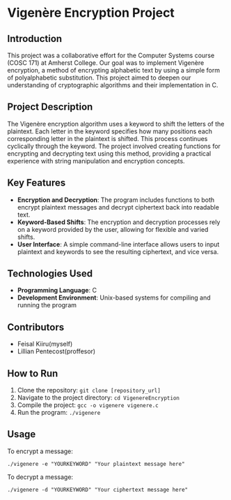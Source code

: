 # Vigenère Encryption Project

## Introduction

This project was a collaborative effort for the Computer Systems course (COSC 171) at Amherst College. Our goal was to implement Vigenère encryption, a method of encrypting alphabetic text by using a simple form of polyalphabetic substitution. This project aimed to deepen our understanding of cryptographic algorithms and their implementation in C.

## Project Description

The Vigenère encryption algorithm uses a keyword to shift the letters of the plaintext. Each letter in the keyword specifies how many positions each corresponding letter in the plaintext is shifted. This process continues cyclically through the keyword. The project involved creating functions for encrypting and decrypting text using this method, providing a practical experience with string manipulation and encryption concepts.

## Key Features

- **Encryption and Decryption**: The program includes functions to both encrypt plaintext messages and decrypt ciphertext back into readable text.
- **Keyword-Based Shifts**: The encryption and decryption processes rely on a keyword provided by the user, allowing for flexible and varied shifts.
- **User Interface**: A simple command-line interface allows users to input plaintext and keywords to see the resulting ciphertext, and vice versa.

## Technologies Used

- **Programming Language**: C
- **Development Environment**: Unix-based systems for compiling and running the program

## Contributors

- Feisal Kiiru(myself)
- Lillian Pentecost(proffesor)

## How to Run

1. Clone the repository: `git clone [repository_url]`
2. Navigate to the project directory: `cd VigenereEncryption`
3. Compile the project: `gcc -o vigenere vigenere.c`
4. Run the program: `./vigenere`

## Usage

To encrypt a message:
```
./vigenere -e "YOURKEYWORD" "Your plaintext message here"
```

To decrypt a message:
```
./vigenere -d "YOURKEYWORD" "Your ciphertext message here"
```
